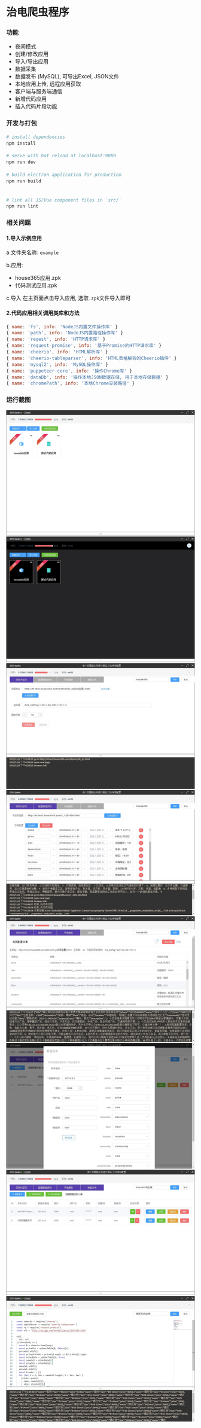 # 治电爬虫程序

### 功能

 - 夜间模式
 - 创建/修改应用
 - 导入/导出应用
 - 数据采集
 - 数据发布 (MySQL), 可导出Excel, JSON文件
 - 本地应用上传, 远程应用获取
 - 客户端与服务端通信
 - 新增代码应用
 - 插入代码片段功能

### 开发与打包

``` bash
# install dependencies
npm install

# serve with hot reload at localhost:9080
npm run dev

# build electron application for production
npm run build


# lint all JS/Vue component files in `src/`
npm run lint

```

### 相关问题
#### 1.导入示例应用
a.文件夹名称: `example`

b.应用: 

 - house365应用.zpk
 - 代码测试应用.zpk

c.导入
在主页面点击导入应用, 选取`.zpk`文件导入即可


#### 2.代码应用相关调用类库和方法
```javascript
{ name: 'fs', info: 'NodeJS内置文件操作库' }
{ name: 'path', info: 'NodeJS内置路径操作库' }
{ name: 'reqest', info: 'HTTP请求库' }
{ name: 'request-promise', info: '基于Promise的HTTP请求库' }
{ name: 'cheerio', info: 'HTML解析库' }
{ name: 'cheerio-tableparser', info: 'HTML表格解析的Cheerio插件' }
{ name: 'mysql2', info: 'MySQL操作库' }
{ name: 'puppeteer-core', info: '操作Chrome库' }
{ name: 'dataDb', info: '操作本地JSON数据存储, 用于本地存储数据' }
{ name: 'chromePath', info: '本地Chrome安装路径' }
```

### 运行截图
![](./imgs/1.jpg)
![](./imgs/7.jpg)
![](./imgs/2.jpg)
![](./imgs/3.jpg)
![](./imgs/4.jpg)
![](./imgs/5.jpg)
![](./imgs/6.jpg)
![](./imgs/8.jpg)
